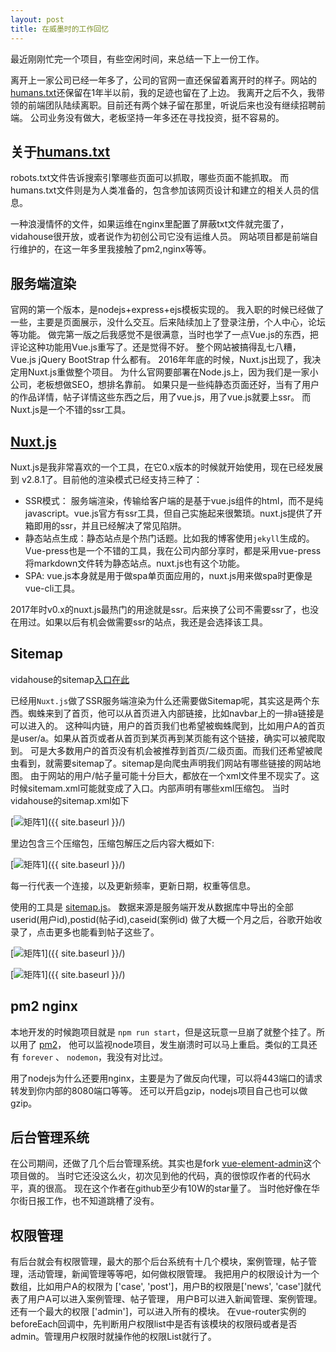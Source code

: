 ```yaml
---
layout: post
title: 在威墨时的工作回忆
---
```

最近刚刚忙完一个项目，有些空闲时间，来总结一下上一份工作。
<!-- more -->
离开上一家公司已经一年多了，公司的官网一直还保留着离开时的样子。网站的[humans.txt](https://www.vidahouse.com/humans.txt)还保留在1年半以前，我的足迹也留在了上边。
我离开之后不久，我带领的前端团队陆续离职。目前还有两个妹子留在那里，听说后来也没有继续招聘前端。
公司业务没有做大，老板坚持一年多还在寻找投资，挺不容易的。 

## 关于[humans.txt](http://humanstxt.org/ZH)

robots.txt文件告诉搜索引擎哪些页面可以抓取，哪些页面不能抓取。
而humans.txt文件则是为人类准备的，包含参加该网页设计和建立的相关人员的信息。

一种浪漫情怀的文件，如果运维在nginx里配置了屏蔽txt文件就完蛋了，vidahouse很开放，或者说作为初创公司它没有运维人员。
网站项目都是前端自行维护的，在这一年多里我接触了pm2,nginx等等。

## 服务端渲染

官网的第一个版本，是nodejs+express+ejs模板实现的。
我入职的时候已经做了一些，主要是页面展示，没什么交互。后来陆续加上了登录注册，个人中心，论坛等功能。
做完第一版之后我感觉不是很满意，当时也学了一点Vue.js的东西，把评论这种功能用Vue.js重写了。还是觉得不好。
整个网站被搞得乱七八糟，Vue.js jQuery BootStrap 什么都有。
2016年年底的时候，Nuxt.js出现了，我决定用Nuxt.js重做整个项目。
为什么官网要部署在Node.js上，因为我们是一家小公司，老板想做SEO，想排名靠前。
如果只是一些纯静态页面还好，当有了用户的作品详情，帖子详情这些东西之后，用了vue.js，用了vue.js就要上ssr。
而Nuxt.js是一个不错的ssr工具。

## [Nuxt.js](https://zh.nuxtjs.org/)
Nuxt.js是我非常喜欢的一个工具，在它0.x版本的时候就开始使用，现在已经发展到 v2.8.1了。目前他的渲染模式已经支持三种了：

* SSR模式： 服务端渲染，传输给客户端的是基于vue.js组件的html，而不是纯javascript。vue.js官方有ssr工具，但自己实施起来很繁琐。nuxt.js提供了开箱即用的ssr，并且已经解决了常见陷阱。
* 静态站点生成：静态站点是个热门话题。比如我的博客使用`jekyll`生成的。Vue-press也是一个不错的工具，我在公司内部分享时，都是采用vue-press将markdown文件转为静态站点。nuxt.js也有这个功能。
* SPA: vue.js本身就是用于做spa单页面应用的，nuxt.js用来做spa时更像是vue-cli工具。

2017年时v0.x的nuxt.js最热门的用途就是ssr。后来换了公司不需要ssr了，也没在用过。如果以后有机会做需要ssr的站点，我还是会选择该工具。

## Sitemap

vidahouse的sitemap[入口在此](https://www.vidahouse.com/sitemap-index.xml)

已经用`Nuxt.js`做了SSR服务端渲染为什么还需要做Sitemap呢，其实这是两个东西。蜘蛛来到了首页，他可以从首页进入内部链接，比如navbar上的一排a链接是可以进入的。
这种叫内链，用户的首页我们也希望被蜘蛛爬到，比如用户A的首页是user/a。如果从首页或者从首页到某页再到某页能有这个链接，确实可以被爬取到。
可是大多数用户的首页没有机会被推荐到首页/二级页面。而我们还希望被爬虫看到，就需要sitemap了。sitemap是向爬虫声明我们网站有哪些链接的网站地图。
由于网站的用户/帖子量可能十分巨大，都放在一个xml文件里不现实了。这时候sitemam.xml可能就变成了入口。内部声明有哪些xml压缩包。
当时vidahouse的sitemap.xml如下

[<img src="{{ site.baseurl }}/images/vidahouse/WX20190704-093432@2x.png" alt="矩阵1"/>]({{ site.baseurl }}/)

里边包含三个压缩包，压缩包解压之后内容大概如下:

[<img src="{{ site.baseurl }}/images/vidahouse/WX20190704-093451@2x.png" alt="矩阵1"/>]({{ site.baseurl }}/)

每一行代表一个连接，以及更新频率，更新日期，权重等信息。

使用的工具是 [sitemap.js](https://github.com/ekalinin/sitemap.js)。
数据来源是服务端开发从数据库中导出的全部userid(用户id),postid(帖子id),caseid(案例id)
做了大概一个月之后，谷歌开始收录了，点击更多也能看到帖子这些了。

[<img src="{{ site.baseurl }}/images/vidahouse/WX20190704-094355@2x.png" alt="矩阵1"/>]({{ site.baseurl }}/)

[<img src="{{ site.baseurl }}/images/vidahouse/WX20190704-094557@2x.png" alt="矩阵1"/>]({{ site.baseurl }}/)



## pm2 nginx

本地开发的时候跑项目就是 `npm run start`，但是这玩意一旦崩了就整个挂了。所以用了 [pm2](http://pm2.keymetrics.io/)，
他可以监视node项目，发生崩溃时可以马上重启。类似的工具还有 `forever` 、 `nodemon`，我没有对比过。

用了nodejs为什么还要用nginx，主要是为了做反向代理，可以将443端口的请求转发到你内部的8080端口等等。
还可以开启gzip，nodejs项目自己也可以做gzip。

## 后台管理系统
在公司期间，还做了几个后台管理系统。其实也是fork [vue-element-admin](https://github.com/PanJiaChen/vue-element-admin)这个项目做的。
当时它还没这么火，初次见到他的代码，真的很惊叹作者的代码水平，真的很高。 现在这个作者在github至少有10W的star量了。
当时他好像在华尔街日报工作，也不知道跳槽了没有。

## 权限管理
有后台就会有权限管理，最大的那个后台系统有十几个模块，案例管理，帖子管理，活动管理，新闻管理等等吧，如何做权限管理。
我把用户的权限设计为一个数组，比如用户A的权限为 ['case', 'post']，用户B的权限是['news', 'case']就代表了用户A可以进入案例管理、帖子管理，
用户B可以进入新闻管理、案例管理。还有一个最大的权限 ['admin']，可以进入所有的模块。
在vue-router实例的beforeEach回调中，先判断用户权限list中是否有该模块的权限码或者是否admin。管理用户权限时就操作他的权限List就行了。



